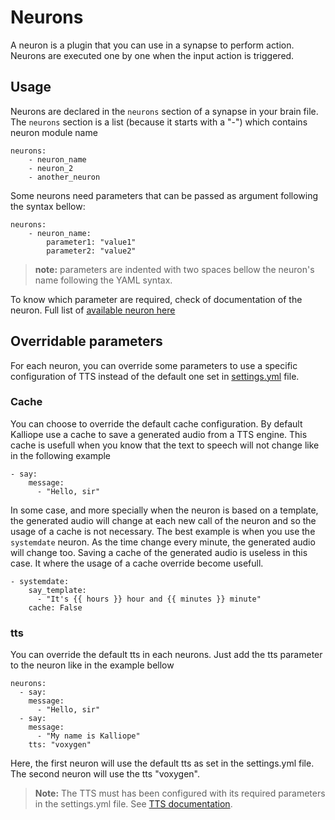 # Neurons

A neuron is a plugin that you can use in a synapse to perform action. 
Neurons are executed one by one when the input action is triggered.

## Usage
Neurons are declared in the `neurons` section of a synapse in your brain file.
The `neurons` section is a list (because it starts with a "-") which contains neuron module name
```
neurons:
    - neuron_name
    - neuron_2
    - another_neuron
```

Some neurons need parameters that can be passed as argument following the syntax bellow:
```
neurons:
    - neuron_name:
        parameter1: "value1"
        parameter2: "value2"
```
> **note:** parameters are indented with two spaces bellow the neuron's name following the YAML syntax.

To know which parameter are required, check of documentation of the neuron.
Full list of [available neuron here](neuron_list.md)

## Overridable parameters

For each neuron, you can override some parameters to use a specific configuration of TTS instead of the default one 
set in [settings.yml](settings.yml) file.

### Cache

You can choose to override the default cache configuration. By default Kalliope use a cache to save a generated audio from a TTS engine.
This cache is usefull when you know that the text to speech will not change like in the following example
```
- say:
    message:
      - "Hello, sir"
```

In some case, and more specially when the neuron is based on a template, the generated audio will change at each new call of the neuron and so the usage 
of a cache is not necessary. 
The best example is when you use the `systemdate` neuron. As the time change every minute, the generated audio will change too.
Saving a cache of the generated audio is useless in this case. It where the usage of a cache override become usefull.
```
- systemdate:
    say_template:
      - "It's {{ hours }} hour and {{ minutes }} minute"
    cache: False
```

### tts

You can override the default tts in each neurons. Just add the tts parameter to the neuron like in the example bellow
```
neurons:
  - say:
    message:
      - "Hello, sir"
  - say:
    message:
      - "My name is Kalliope"
    tts: "voxygen"
```

Here, the first neuron will use the default tts as set in the settings.yml file. The second neuron will use the tts "voxygen".

>**Note:** The TTS must has been configured with its required parameters in the settings.yml file. See [TTS documentation](tts.md).

